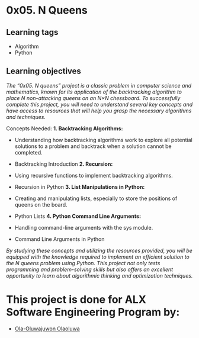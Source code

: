 # 0x05. N Queens

## Learning tags

- Algorithm
- Python

## Learning objectives

_The “0x05. N queens” project is a classic problem in computer science and mathematics, known for its application of the backtracking algorithm to place N non-attacking queens on an N×N chessboard. To successfully complete this project, you will need to understand several key concepts and have access to resources that will help you grasp the necessary algorithms and techniques._

Concepts Needed:
**1. Backtracking Algorithms:**

- Understanding how backtracking algorithms work to explore all potential solutions to a problem and backtrack when a solution cannot be completed.
- Backtracking Introduction
  **2. Recursion:**

- Using recursive functions to implement backtracking algorithms.
- Recursion in Python
  **3. List Manipulations in Python:**

- Creating and manipulating lists, especially to store the positions of queens on the board.
- Python Lists
  **4. Python Command Line Arguments:**

- Handling command-line arguments with the sys module.
- Command Line Arguments in Python

_By studying these concepts and utilizing the resources provided, you will be equipped with the knowledge required to implement an efficient solution to the N queens problem using Python. This project not only tests programming and problem-solving skills but also offers an excellent opportunity to learn about algorithmic thinking and optimization techniques._

# This project is done for ALX Software Engineering Program by:

- [Ola-Oluwajuwon Olaoluwa](https://github.com/Ola-Oluwajuwon)
